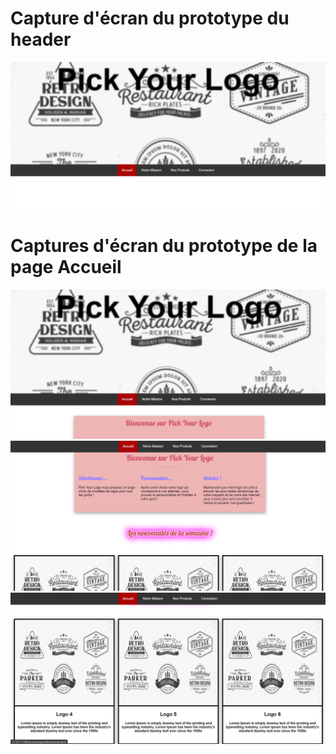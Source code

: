 # Capture d'écran du prototype du header

![Maquette_Header](https://github.com/cegepmatane/projet-web-transactionnel-2021-Furilax/blob/master/doc/prototype/Matteo/Maquette_Header.png)

# Captures d'écran du prototype de la page Accueil

![Maquette_Accueil1](https://github.com/cegepmatane/projet-web-transactionnel-2021-Furilax/blob/master/doc/prototype/Matteo/Maquette_Accueil1.png)
![Maquette_Accueil1](https://github.com/cegepmatane/projet-web-transactionnel-2021-Furilax/blob/master/doc/prototype/Matteo/Maquette_Accueil2.png)
![Maquette_Accueil1](https://github.com/cegepmatane/projet-web-transactionnel-2021-Furilax/blob/master/doc/prototype/Matteo/Maquette_Accueil3.png)
